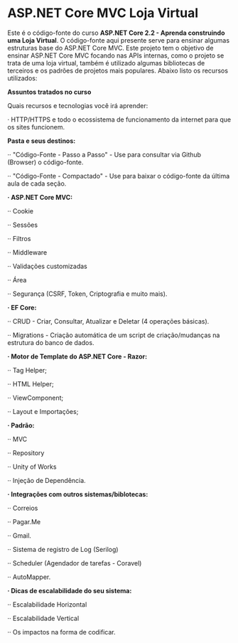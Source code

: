 # ASP.NET Core MVC Loja Virtual
Este é o código-fonte do curso __ASP.NET Core 2.2 - Aprenda construindo uma Loja Virtual__. O código-fonte aqui presente serve para ensinar algumas estruturas base do ASP.NET Core MVC. Este projeto tem o objetivo de ensinar ASP.NET Core MVC focando nas APIs internas, como o projeto se trata de uma loja virtual, também é utilizado algumas bibliotecas de terceiros e os padrões de projetos mais populares. Abaixo listo os recursos utilizados:

__Assuntos tratados no curso__

Quais recursos e tecnologias você irá aprender:

· HTTP/HTTPS e todo o ecossistema de funcionamento da internet para que os sites funcionem.

__Pasta e seus destinos:__

·· "Código-Fonte - Passo a Passo" - Use para consultar via Github (Browser) o código-fonte.

·· "Código-Fonte - Compactado" - Use para baixar o código-fonte da última aula de cada seção.


__· ASP.NET Core MVC:__

·· Cookie

·· Sessões

·· Filtros

·· Middleware

·· Validações customizadas

·· Área

·· Segurança (CSRF, Token, Criptografia e muito mais).

__· EF Core:__

·· CRUD - Criar, Consultar, Atualizar e Deletar (4 operações básicas).

·· Migrations - Criação automática de um script de criação/mudanças na estrutura do banco de dados.

__· Motor de Template do ASP.NET Core - Razor:__

·· Tag Helper;

·· HTML Helper;

·· ViewComponent;

·· Layout e Importações;

__· Padrão:__

·· MVC

·· Repository

·· Unity of Works

·· Injeção de Dependência.

__· Integrações com outros sistemas/biblotecas:__

·· Correios

·· Pagar.Me

·· Gmail.

·· Sistema de registro de Log (Serilog)

·· Scheduler (Agendador de tarefas - Coravel)

·· AutoMapper.

__· Dicas de escalabilidade do seu sistema:__

·· Escalabilidade Horizontal

·· Escalabilidade Vertical

·· Os impactos na forma de codificar.
